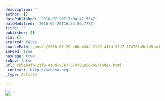 ```yaml
---
description: ''
author: []
datePublished: '2016-07-29T17:04:47.554Z'
dateModified: '2016-07-29T16:54:56.777Z'
title: ''
publisher: {}
via: {}
starred: false
sourcePath: _posts/2016-07-29-c6bab3db-21f9-413d-95e7-374781a5d245.md
inFeed: true
hasPage: true
inNav: false
url: c6bab3db-21f9-413d-95e7-374781a5d245/index.html
_context: 'http://schema.org'
_type: Article

---
```

![](https://the-grid-user-content.s3-us-west-2.amazonaws.com/67ae2747-51a7-45df-875c-27e999b7d5b1.jpg)
